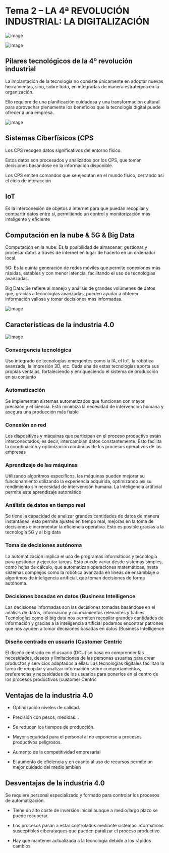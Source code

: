 # Tema 2 – LA 4ª REVOLUCIÓN INDUSTRIAL: LA DIGITALIZACIÓN

![image](https://github.com/user-attachments/assets/f8ea6cfb-04ca-46f1-9455-4c05e0595c1d)

![image](https://github.com/user-attachments/assets/3c68e69b-4fdc-4992-8afe-4e4b74a2a2b0)

## Pilares tecnológicos de la 4º revolución industrial

La implantación de la tecnología no consiste únicamente
en adoptar nuevas herramientas, sino, sobre todo, en
integrarlas de manera estratégica en la organización.

Ello requiere de una planificación cuidadosa y una
transformación cultural para aprovechar plenamente los
beneficios que la tecnología digital puede ofrecer a una
empresa.

![image](https://github.com/user-attachments/assets/2738ebeb-2726-48b6-9a12-ea06b107f9f6)

## Sistemas Ciberfísicos (CPS

Los CPS recogen datos
significativos del entorno
físico.

Estos datos son
procesados y analizados
por los CPS, que toman
decisiones basándose en
la información disponible.

Los CPS emiten comandos
que se ejecutan en el
mundo físico, cerrando
así el ciclo de interacción

## IoT

Es la interconexión de objetos a internet para que
puedan recopilar y compartir datos entre sí,
permitiendo un control y monitorización más
inteligente y eficiente

## Computación en la nube & 5G & Big Data

Computación en la nube: Es la posibilidad de almacenar,
gestionar y procesar datos a través de internet en lugar de
hacerlo en un ordenador local.

5G: Es la quinta generación de redes móviles que permite
conexiones más rápidas, estables y con menor latencia,
facilitando el uso de tecnologías avanzadas.

Big Data: Se refiere al manejo y análisis de grandes
volúmenes de datos que, gracias a tecnologías avanzadas,
pueden ayudar a obtener información valiosa y tomar
decisiones más informadas.

![image](https://github.com/user-attachments/assets/2d485698-7283-4831-bb6c-e9b512c3e256)

## Características de la industria 4.0

![image](https://github.com/user-attachments/assets/91648f5c-befe-4044-a6f5-e7689ec4cf0a)

### Convergencia tecnológica

Uso integrado de tecnologías emergentes
como la IA, el IoT, la robótica avanzada, la
impresión 3D, etc. Cada una de estas
tecnologías aporta sus propias ventajas,
fortaleciendo y enriqueciendo el sistema de
producción en su conjunto

### Automatización

Se implementan sistemas automatizados
que funcionan con mayor precisión y
eficiencia. Esto minimiza la necesidad de
intervención humana y asegura una
producción más fiable

### Conexión en red

Los dispositivos y máquinas que participan
en el proceso productivo están
interconectados, es decir, intercambian
datos constantemente. Esto facilita la
coordinación y optimización continuas de
los procesos operativos de las empresas

### Aprendizaje de las máquinas

Utilizando algoritmos específicos, las
máquinas pueden mejorar su
funcionamiento utilizando la experiencia
adquirida, optimizando así su rendimiento
sin necesidad de intervención humana. La
Inteligencia artificial permite este
aprendizaje automático

### Análisis de datos en tiempo real

Se tiene la capacidad de analizar grandes
cantidades de datos de manera
instantánea, esto permite ajustes en tiempo
real, mejoras en la toma de decisiones e
incrementar la eficiencia operativa. Esto es
posible gracias a la tecnología 5G y al big
data

### Toma de decisiones autónoma

La automatización implica el uso de programas
informáticos y tecnología para gestionar y
ejecutar tareas. Esto puede variar desde
sistemas simples, como hojas de cálculo, que
automatizan operaciones matemáticas, hasta
sistemas complejos como la robótica avanzada
en líneas de ensamblaje o algoritmos de
inteligencia artificial, que toman decisiones de
forma autónoma.

### Decisiones basadas en datos (Business Intelligence

Las decisiones informadas son las decisiones
tomadas basándose en el análisis de datos,
información y conocimientos relevantes y fiables.
Tecnologías como el big data nos permiten
recopilar grandes cantidades de información y
gracias a la inteligencia artificial podamos
encontrar patrones que nos ayuden a tomar
decisiones basadas en datos (Business
Intelligence

### Diseño centrado en usuario (Customer Centric

El diseño centrado en el usuario (DCU)
se basa en comprender las necesidades,
deseos y limitaciones de las personas
usuarias para crear productos y servicios
adaptados a ellas. Las tecnologías
digitales facilitan la tarea de recopilar y
analizar información sobre
comportamientos, preferencias y
necesidades de los usuarios para
ponerlos en el centro de los procesos
productivos (customer Centric

## Ventajas de la industria 4.0

- Optimización niveles de calidad.

- Precisión con pesos, medidas…

- Se reducen los tiempos de producción.

- Mayor seguridad para el personal al no
exponerse a procesos productivos
peligrosos.

- Aumento de la competitividad
empresarial

- El aumento de eficiencia y en cuanto al
uso de recursos permite un mejor
cuidado del medio ambien

## Desventajas de la industria 4.0

Se requiere personal especializado y
formado para controlar los procesos de
automatización.

- Tiene un alto coste de inversión inicial
aunque a medio/largo plazo se puede
recuperar.

- Los procesos pasan a estar controlados
mediante sistemas informáticos
susceptibles ciberataques que pueden
paralizar el proceso productivo.

- Hay que mantener actualizada a la
tecnología debido a los rápidos cambios


